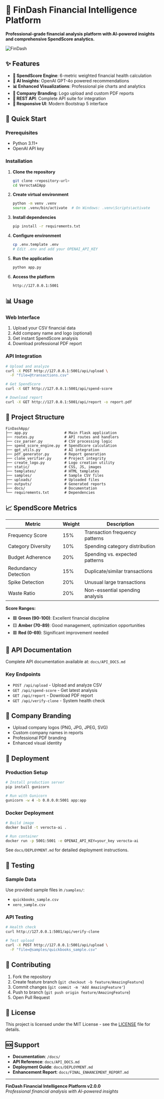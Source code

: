 # 🚀 FinDash Financial Intelligence Platform

**Professional-grade financial analysis platform with AI-powered insights and comprehensive SpendScore analytics.**

![FinDash](static/assets/images/findash-logo.png)

## ✨ Features

- **🧮 SpendScore Engine**: 6-metric weighted financial health calculation
- **🤖 AI Insights**: OpenAI GPT-4o powered recommendations
- **📊 Enhanced Visualizations**: Professional pie charts and analytics
- **🏢 Company Branding**: Logo upload and custom PDF reports
- **🔌 REST API**: Complete API suite for integration
- **📱 Responsive UI**: Modern Bootstrap 5 interface

## 🚀 Quick Start

### Prerequisites
- Python 3.11+
- OpenAI API key

### Installation

1. **Clone the repository**
   ```bash
   git clone <repository-url>
   cd VeroctaAIApp
   ```

2. **Create virtual environment**
   ```bash
   python -m venv .venv
   source .venv/bin/activate  # On Windows: .venv\Scripts\activate
   ```

3. **Install dependencies**
   ```bash
   pip install -r requirements.txt
   ```

4. **Configure environment**
   ```bash
   cp .env.template .env
   # Edit .env and add your OPENAI_API_KEY
   ```

5. **Run the application**
   ```bash
   python app.py
   ```

6. **Access the platform**
   ```
   http://127.0.0.1:5001
   ```

## 📊 Usage

### Web Interface
1. Upload your CSV financial data
2. Add company name and logo (optional)
3. Get instant SpendScore analysis
4. Download professional PDF report

### API Integration
```bash
# Upload and analyze
curl -X POST http://127.0.0.1:5001/api/upload \
  -F "file=@transactions.csv"

# Get SpendScore
curl -X GET http://127.0.0.1:5001/api/spend-score

# Download report
curl -X GET http://127.0.0.1:5001/api/report -o report.pdf
```

## 📁 Project Structure

```
FinDashApp/
├── app.py                 # Main Flask application
├── routes.py              # API routes and handlers
├── csv_parser.py          # CSV processing logic
├── spend_score_engine.py  # SpendScore calculation
├── gpt_utils.py           # AI integration
├── pdf_generator.py       # Report generation
├── clone_verifier.py      # Project integrity
├── create_logo.py         # Logo creation utility
├── static/                # CSS, JS, images
├── templates/             # HTML templates
├── samples/               # Sample CSV files
├── uploads/               # Uploaded files
├── outputs/               # Generated reports
├── docs/                  # Documentation
└── requirements.txt       # Dependencies
```

## 📈 SpendScore Metrics

| Metric | Weight | Description |
|--------|--------|-------------|
| Frequency Score | 15% | Transaction frequency patterns |
| Category Diversity | 10% | Spending category distribution |
| Budget Adherence | 20% | Spending vs. expected patterns |
| Redundancy Detection | 15% | Duplicate/similar transactions |
| Spike Detection | 20% | Unusual large transactions |
| Waste Ratio | 20% | Non-essential spending analysis |

**Score Ranges:**
- 🟩 **Green (90-100)**: Excellent financial discipline
- 🟨 **Amber (70-89)**: Good management, optimization opportunities  
- 🟥 **Red (0-69)**: Significant improvement needed

## 🔌 API Documentation

Complete API documentation available at: `docs/API_DOCS.md`

### Key Endpoints
- `POST /api/upload` - Upload and analyze CSV
- `GET /api/spend-score` - Get latest analysis
- `GET /api/report` - Download PDF report
- `GET /api/verify-clone` - System health check

## 🏢 Company Branding

- Upload company logos (PNG, JPG, JPEG, SVG)
- Custom company names in reports
- Professional PDF branding
- Enhanced visual identity

## 🚢 Deployment

### Production Setup
```bash
# Install production server
pip install gunicorn

# Run with Gunicorn
gunicorn -w 4 -b 0.0.0.0:5001 app:app
```

### Docker Deployment
```bash
# Build image
docker build -t verocta-ai .

# Run container
docker run -p 5001:5001 -e OPENAI_API_KEY=your_key verocta-ai
```

See `docs/DEPLOYMENT.md` for detailed deployment instructions.

## 🧪 Testing

### Sample Data
Use provided sample files in `/samples/`:
- `quickbooks_sample.csv`
- `xero_sample.csv`

### API Testing
```bash
# Health check
curl http://127.0.0.1:5001/api/verify-clone

# Test upload
curl -X POST http://127.0.0.1:5001/api/upload \
  -F "file=@samples/quickbooks_sample.csv"
```

## 🤝 Contributing

1. Fork the repository
2. Create feature branch (`git checkout -b feature/AmazingFeature`)
3. Commit changes (`git commit -m 'Add AmazingFeature'`)
4. Push to branch (`git push origin feature/AmazingFeature`)
5. Open Pull Request

## 📄 License

This project is licensed under the MIT License - see the [LICENSE](LICENSE) file for details.

## 🆘 Support

- **Documentation**: `/docs/`
- **API Reference**: `docs/API_DOCS.md`
- **Deployment Guide**: `docs/DEPLOYMENT.md`
- **Enhancement Report**: `docs/FINAL_ENHANCEMENT_REPORT.md`

---

**FinDash Financial Intelligence Platform v2.0.0**  
*Professional financial analysis with AI-powered insights*
